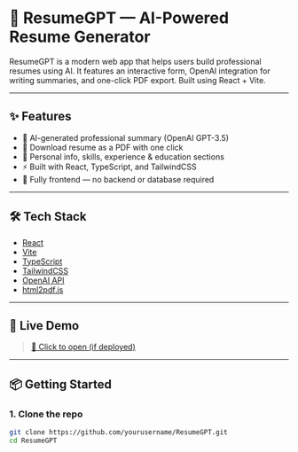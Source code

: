 # 🧠 ResumeGPT — AI-Powered Resume Generator

ResumeGPT is a modern web app that helps users build professional resumes using AI. It features an interactive form, OpenAI integration for writing summaries, and one-click PDF export. Built using React + Vite.


---

## ✨ Features

- 🧠 AI-generated professional summary (OpenAI GPT-3.5)
- 📄 Download resume as a PDF with one click
- 🧑 Personal info, skills, experience & education sections
- ⚡ Built with React, TypeScript, and TailwindCSS
- 💾 Fully frontend — no backend or database required

---

## 🛠 Tech Stack

- [React](https://reactjs.org/)
- [Vite](https://vitejs.dev/)
- [TypeScript](https://www.typescriptlang.org/)
- [TailwindCSS](https://tailwindcss.com/)
- [OpenAI API](https://platform.openai.com/)
- [html2pdf.js](https://ekoopmans.github.io/html2pdf.js/)

---

## 🚀 Live Demo

> [🔗 Click to open (if deployed)](https://Zeroasta637.github.io/resumeGPT)

---

## 📦 Getting Started

### 1. Clone the repo

```bash
git clone https://github.com/yourusername/ResumeGPT.git
cd ResumeGPT
